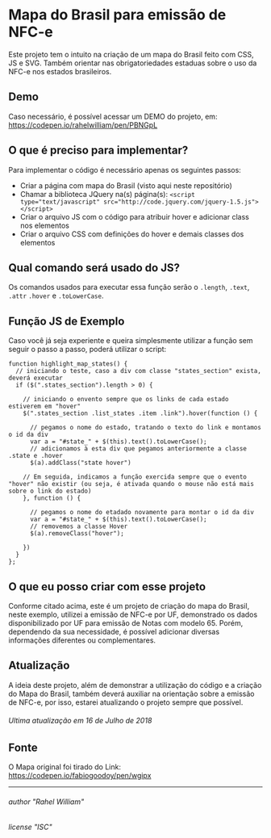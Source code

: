 # Mapa do Brasil para emissão de NFC-e
Este projeto tem o intuito na criação de um mapa do Brasil feito com CSS, JS e SVG. Também orientar nas obrigatoriedades estaduas sobre o uso da NFC-e nos estados brasileiros.

## Demo
Caso necessário, é possível acessar um DEMO do projeto, em: https://codepen.io/rahelwilliam/pen/PBNGpL

## O que é preciso para implementar?
Para implementar o código é necessário apenas os seguintes passos:

* Criar a página com mapa do Brasil (visto aqui neste repositório) 
* Chamar a biblioteca JQuery na(s) página(s): `<script type="text/javascript" src="http://code.jquery.com/jquery-1.5.js"></script>`
* Criar o arquivo JS com o código para atribuir hover e adicionar class nos elementos
* Criar o arquivo CSS com definições do hover e demais classes dos elementos

## Qual comando será usado do JS?
Os comandos usados para executar essa função serão o `.length`, `.text`, `.attr` `.hover` e `.toLowerCase`.

## Função JS de Exemplo
Caso você já seja experiente e queira simplesmente utilizar a função sem seguir o passo a passo, poderá utilizar o script:

```
function highlight_map_states() {
  // iniciando o teste, caso a div com classe "states_section" exista, deverá executar
  if ($(".states_section").length > 0) { 
    
    // iniciando o envento sempre que os links de cada estado estiverem em "hover"
    $(".states_section .list_states .item .link").hover(function () { 
      
      // pegamos o nome do estado, tratando o texto do link e montamos o id da div
      var a = "#state_" + $(this).text().toLowerCase(); 
      // adicionamos à esta div que pegamos anteriormente a classe .state e .hover
      $(a).addClass("state hover") 
    
    // Em seguida, indicamos a função exercida sempre que o evento "hover" não existir (ou seja, é ativada quando o mouse não está mais sobre o link do estado)
    }, function () {
      
      // pegamos o nome do etadado novamente para montar o id da div
      var a = "#state_" + $(this).text().toLowerCase();
      // removemos a classe Hover
      $(a).removeClass("hover"); 

    })
  }
};
```

## O que eu posso criar com esse projeto
Conforme citado acima, este é um projeto de criação do mapa do Brasil, neste exemplo, utilizei a emissão de NFC-e por UF, demonstrado os dados disponibilizado por UF para emissão de Notas com modelo 65. Porém, dependendo da sua necessidade, é possível adicionar diversas informações diferentes ou complementares.

## Atualização
A ideia deste projeto, além de demonstrar a utilização do código e a criação do Mapa do Brasil, também deverá auxiliar na orientação sobre a emissão de NFC-e, por isso, estarei atualizando o projeto sempre que possível. 

###### Ultima atualização em 16 de Julho de 2018

## Fonte 
O Mapa original foi tirado do Link: https://codepen.io/fabiogoodoy/pen/wgipx

*** 

###### author "Rahel William"
###### license "ISC"
